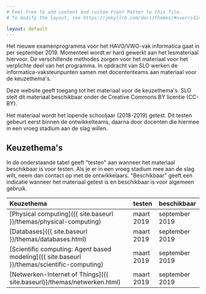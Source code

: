 ```yaml
---
# Feel free to add content and custom Front Matter to this file.
# To modify the layout, see https://jekyllrb.com/docs/themes/#overriding-theme-defaults

layout: default
---
```


Het nieuwe examenprogramma voor het HAVO/VWO-vak informatica gaat in per september 2019.
Momenteel wordt er hard gewerkt aan het lesmateriaal hiervoor.
De verschillende methodes zorgen voor het materiaal voor het verplichte deel van het programma.
In opdracht van SLO werken de informatica-vaksteunpunten samen met docententeams aan materiaal voor de keuzethema's.

Deze website geeft toegang tot het materiaal voor de keuzethema's.
SLO stelt dit materiaal beschikbaar onder de Creative Commons BY licentie (CC-BY).

Het materiaal wordt het lopende schooljaar (2018-2019) getest.
Dit testen gebeurt eerst binnen de ontwikkelteams, daarna door docenten die hiermee in een vroeg stadium aan de slag willen.

## Keuzethema's

In de onderstaande tabel geeft "testen" aan wanneer het materiaal beschikbaar is voor testen.
Als je er in een vroeg stadium mee aan de slag wilt, neem dan contact op met de ontwikkelaars.
"Beschikbaar" geeft een indicatie wanneer het materiaal getest is en beschikbaar is voor algemeen gebruik.

| Keuzethema | testen | beschikbaar |
| :---               | :---       | :---          |
| [Physical computing]({{ site.baseurl }}/themas/physical-computing) | maart 2019 | september 2019 |
| [Databases]({{ site.baseurl }}/themas/databases.html) | maart 2019 | september 2019 |
| [Scientific computing: Agent based modeling]({{ site.baseurl }}/themas/scientific-computing) | maart 2019 | september 2019 |
| [Netwerken-Internet of Things]({{ site.baseurl}}/themas/netwerken.html) | maart 2019 | september 2019 |
